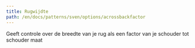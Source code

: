 ```yaml
---
title: Rugwijdte
path: /en/docs/patterns/sven/options/acrossbackfactor
---
```


Geeft controle over de breedte van je rug als een factor van je schouder tot schouder maat